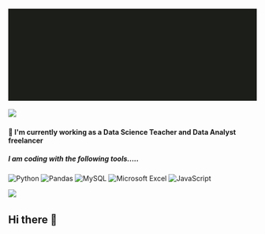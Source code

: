 ![Brown Muted Organic Abstract About Myself at Work Creative Presentation](https://github.com/Taibur-Raxon/Taibur-Raxon/blob/main/Welcome%20to%20Taibur's.png)

![](https://github-profile-summary-cards.vercel.app/api/cards/profile-details?username=kelvinpurdom&theme=vue)

#### 🔭 I'm currently working as a Data Science Teacher and Data Analyst freelancer

##### I am coding with the following tools.....
![Python](https://img.shields.io/badge/python-3670A0?style=for-the-badge&logo=python&logoColor=ffdd54)
![Pandas](https://img.shields.io/badge/pandas-%23150458.svg?style=for-the-badge&logo=pandas&logoColor=white)
![MySQL](https://img.shields.io/badge/mysql-%2300f.svg?style=for-the-badge&logo=mysql&logoColor=white)
![Microsoft Excel](https://img.shields.io/badge/Microsoft_Excel-217346?style=for-the-badge&logo=microsoft-excel&logoColor=white)
![JavaScript](https://img.shields.io/badge/javascript-%23323330.svg?style=for-the-badge&logo=javascript&logoColor=%23F7DF1E)


![](https://komarev.com/ghpvc/?username=kelvinpurdom&color=orange)






## Hi there 👋

<!--
**Taibur-Raxon/Taibur-Raxon** is a ✨ _special_ ✨ repository because its `README.md` (this file) appears on your GitHub profile.

Here are some ideas to get you started:

- 🔭 I’m currently working on ...
- 🌱 I’m currently learning ...
- 👯 I’m looking to collaborate on ...
- 🤔 I’m looking for help with ...
- 💬 Ask me about ...
- 📫 How to reach me: ...
- 😄 Pronouns: ...
- ⚡ Fun fact: ...
-->
